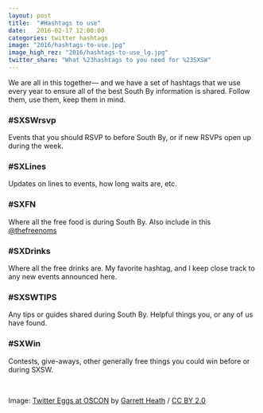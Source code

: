 ```yaml
---
layout: post
title:  "#Hashtags to use"
date:   2016-02-17 12:00:00
categories: twitter hashtags
image: "2016/hashtags-to-use.jpg"
image_high_rez: "2016/hashtags-to-use_lg.jpg"
twitter_share: "What %23hashtags to you need for %23SXSW"
---
```


We are all in this together— and we have a set of hashtags that we use every year to ensure all of the best South By information is shared. Follow them, use them, keep them in mind.

### #SXSWrsvp

Events that you should RSVP to before South By, or if new RSVPs open up during the week.

### #SXLines

Updates on lines to events, how long waits are, etc.

### #SXFN

Where all the free food is during South By. Also include in this [@thefreenoms](httsp://twitter.com/thefreenoms)

### #SXDrinks

Where all the free drinks are. My favorite hashtag, and I keep close track to any new events announced here.

### #SXSWTIPS

Any tips or guides shared during South By. Helpful things you, or any of us have found.

### #SXWin

Contests, give-aways, other generally free things you could win before or during SXSW.


<br>

Image: <a href="https://www.flickr.com/photos/garrettheath/9359575921/" target="\_blank">Twitter Eggs at OSCON</a> by <a href="https://www.flickr.com/photos/garrettheath/" target="\_blank">Garrett Heath</a> / <a href="https://creativecommons.org/licenses/by/2.0/" target="\_blank">CC BY 2.0</a>
